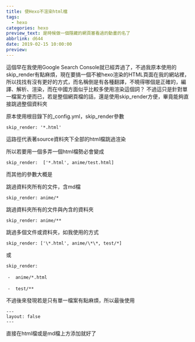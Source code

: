 ```yaml
---
title: 使Hexo不渲染html檔
tags:
  - hexo
categories: hexo
preview_text: 是時候做一個隱藏的網頁塞看過的動畫的名了
abbrlink: d644
date: 2019-02-15 10:00:00
preview:
---
```


這個早在我使用Google Search Console就已經弄過了，不過我原本使用的skip_render有點麻煩，現在要搞一個不被hexo渲染的HTML頁面在我的網站裡，所以找找有沒有更好的方式，而名稱倒是有各種翻譯，不曉得哪個是正確的，編譯、解析、渲染，而在中國方面似乎比較多使用渲染這個詞？
不過這只是針對單一檔案方便而已，若是整個網頁檔的話，還是使用skip_render方便，畢竟能夠直接跳過整個資料夾

原本使用根目錄下的_config.yml，skip_render參數

`skip_render: '*.html'`

這路徑代表著source資料夾下全部的html檔跳過渲染

所以若要用一個多弄一個html檔勢必會變成

`skip_render:  ['*.html', anime/test.html]`

而其他的參數大概是

跳過資料夾所有的文件，含md檔

`skip_render: anime/*`

跳過資料夾所有的文件與內含的資料夾

`skip_render: anime/**`

跳過多個文件或資料夾，如我使用的方式

`skip_render: ['\*.html', anime/\*\*, test/*]`

或

`skip_render:`

​	`-	anime/*.html`

​	`-	test/**`



不過後來發現若是只有單一檔案有點麻煩，所以最後使用

```
---
layout: false
---
```

直接在html檔或是md檔上方添加就好了